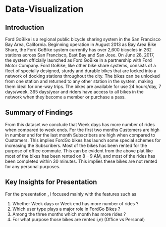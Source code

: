 # Data-Visualization

## Introduction

Ford GoBike is a regional public bicycle sharing system in the San Francisco Bay Area, California. Beginning operation in August 2013 as Bay Area Bike Share, the Ford GoBike system currently has over 2,600 bicycles in 262 stations across San Francisco, East Bay and San Jose. On June 28, 2017, the system officially launched as Ford GoBike in a partnership with Ford Motor Company.
Ford GoBike, like other bike share systems, consists of a fleet of specially designed, sturdy and durable bikes that are locked into a network of docking stations throughout the city. The bikes can be unlocked from one station and returned to any other station in the system, making them ideal for one-way trips. The bikes are available for use 24 hours/day, 7 days/week, 365 days/year and riders have access to all bikes in the network when they become a member or purchase a pass.

## Summary of Findings

From this dataset we conclude that Week days has more number of rides when compared to week ends. For the first two months Customers are high in number and for the last month Subscribers are high when compared to Customers. This implies FordGo bikes has launch some special schemes for increasing the Subscribers. Most of the bikes has been rented for the purpose of office commute. This can be evident from the above plat like most of the bikes has been rented on 8 – 9 AM, and most of the rides has been completed within 30 minutes. This implies these bikes are not rented for any personal purposes. 

## Key Insights for Presentation

For the presentation , I focused mainly with the features such as

1)	Whether Week days or Week end has more number of rides ?
2)	Which user type plays a major role in FordGo Bikes ?
3)	Among the three months which month has more rides ?
4)	For what purpose those bikes are rented i,e) (Office vs Personal) 
